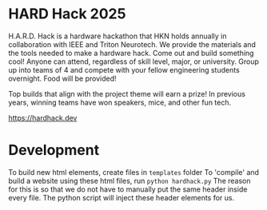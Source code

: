 # HARD Hack 2025

H.A.R.D. Hack is a hardware hackathon that HKN holds annually in collaboration with IEEE and Triton Neurotech. We provide the materials and the tools needed to make a hardware hack. Come out and build something cool! Anyone can attend, regardless of skill level, major, or university. Group up into teams of 4 and compete with your fellow engineering students overnight. Food will be provided!

Top builds that align with the project theme will earn a prize! In previous years, winning teams have won speakers, mice, and other fun tech.

https://hardhack.dev

# Development
To build new html elements, create files in `templates` folder
To 'compile' and build a website using these html files, run `python hardhack.py`
The reason for this is so that we do not have to manually put the same header inside every file. The python script will inject these header elements for us.
